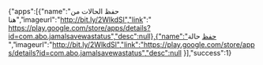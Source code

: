 {"apps":[{"name":"حفظ الحالات من هنا","imageurl":"http://bit.ly/2WlkdSl","link":" https://play.google.com/store/apps/details?id=com.abo.jamalsavewastatus","desc":null},{"name":"حفظ حالة ","imageurl":"http://bit.ly/2WlkdSl","link":"https://play.google.com/store/apps/details?id=com.abo.jamalsavewastatus","desc":null }],"success":1}   
